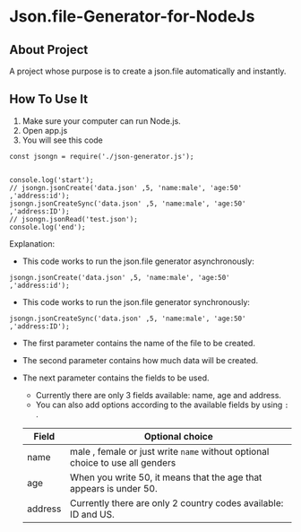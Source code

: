 # Json.file-Generator-for-NodeJs

## About Project
A project whose purpose is to create a json.file automatically and instantly.

## How To Use It
1. Make sure your computer can run Node.js.
2. Open app.js
3. You will see this code
```
const jsongn = require('./json-generator.js');


console.log('start');
// jsongn.jsonCreate('data.json' ,5, 'name:male', 'age:50' ,'address:id');
jsongn.jsonCreateSync('data.json' ,5, 'name:male', 'age:50' ,'address:ID');
// jsongn.jsonRead('test.json');
console.log('end');
```
Explanation:
- This code works to run the json.file generator asynchronously:
```
jsongn.jsonCreate('data.json' ,5, 'name:male', 'age:50' ,'address:id');
```

- This code works to run the json.file generator synchronously:
```
jsongn.jsonCreateSync('data.json' ,5, 'name:male', 'age:50' ,'address:ID');
```
- The first parameter contains the name of the file to be created.
- The second parameter contains how much data will be created.
- The next parameter contains the fields to be used.
  - Currently there are only 3 fields available: name, age and address.
  - You can also add options according to the available fields by using `:` . 
 
   | Field | Optional choice |
   | --- | --- |
   | name | male , female or just write `name` without optional choice to use all genders |
   | age | When you write 50, it means that the age that appears is under 50. |
   | address | Currently there are only 2 country codes available: ID and US. |
